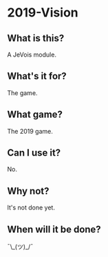 # 2019-Vision

## What is this?

A JeVois module.

## What's it for?

The game.

## What game?

The 2019 game.

## Can I use it?

No.

## Why not?

It's not done yet.

## When will it be done?

¯\\\_(ツ)\_/¯